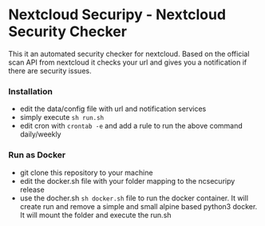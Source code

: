# Nextcloud Securipy - Nextcloud Security Checker

This it an automated security checker for nextcloud.
Based on the official scan API from nextcloud it checks your url and gives you a notification if there are security issues.

### Installation
* edit the data/config file with url and notification services
* simply execute `sh run.sh`
* edit cron with `crontab -e` and add a rule to run the above command daily/weekly

### Run as Docker
* git clone this repository to your machine
* edit the docker.sh file with your folder mapping to the ncsecuripy release
* use the docher.sh `sh docker.sh` file to run the docker container. It will create run and remove a simple and small alpine based python3 docker. It will mount the folder and execute the run.sh


